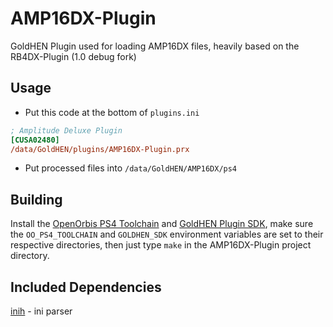# AMP16DX-Plugin
GoldHEN Plugin used for loading AMP16DX files, heavily based on the RB4DX-Plugin (1.0 debug fork)

## Usage

* Put this code at the bottom of `plugins.ini`
```ini
; Amplitude Deluxe Plugin
[CUSA02480]
/data/GoldHEN/plugins/AMP16DX-Plugin.prx
```

* Put processed files into `/data/GoldHEN/AMP16DX/ps4`


## Building

Install the [OpenOrbis PS4 Toolchain](https://github.com/OpenOrbis/OpenOrbis-PS4-Toolchain) and [GoldHEN Plugin SDK](https://github.com/GoldHEN/GoldHEN_Plugins_SDK), make sure the `OO_PS4_TOOLCHAIN` and `GOLDHEN_SDK` environment variables are set to their respective directories, then just type `make` in the AMP16DX-Plugin project directory.

## Included Dependencies

[inih](https://github.com/benhoyt/inih) - ini parser
